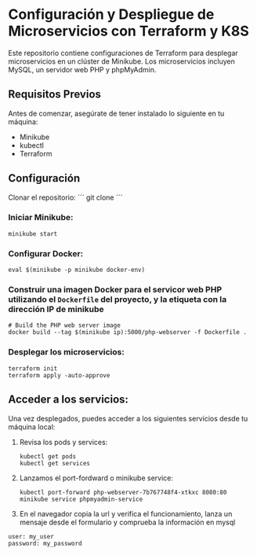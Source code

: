 # Configuración y Despliegue de Microservicios con Terraform y K8S
Este repositorio contiene configuraciones de Terraform para desplegar microservicios en un clúster de Minikube. Los microservicios incluyen MySQL, un servidor web PHP y phpMyAdmin.

## Requisitos Previos
Antes de comenzar, asegúrate de tener instalado lo siguiente en tu máquina:
- Minikube
- kubectl
- Terraform
## Configuración
Clonar el repositorio:
´´´
git clone <url-del-repositorio>
´´´
### Iniciar Minikube:
```
minikube start
```
### Configurar Docker:
```
eval $(minikube -p minikube docker-env)
```
### Construir una imagen Docker para el servicor web PHP utilizando el `Dockerfile` del proyecto, y la etiqueta con la dirección IP de minikube
```
# Build the PHP web server image
docker build --tag $(minikube ip):5000/php-webserver -f Dockerfile .
```
### Desplegar los microservicios:
```
terraform init
terraform apply -auto-approve
```
## Acceder a los servicios:
Una vez desplegados, puedes acceder a los siguientes servicios desde tu máquina local:
1. Revisa los pods y services:
   ```
   kubectl get pods
   kubectl get services
   ```
2. Lanzamos el port-fordward o minikube service:
   ```
   kubectl port-forward php-webserver-7b767748f4-xtkxc 8080:80
   minikube service phpmyadmin-service
   ```
3. En el navegador copia la url y verifica el funcionamiento, lanza un mensaje desde el formulario y comprueba la información en mysql
```
user: my_user
password: my_password
```
